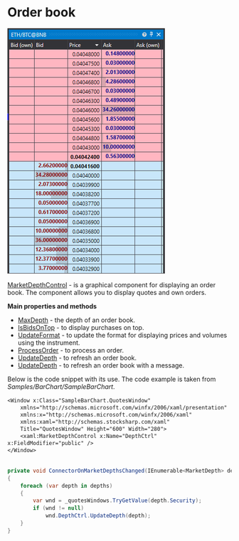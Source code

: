 # Order book

![GUI MarketDepthControl](../images/GUI_MarketDepthControl.png)

[MarketDepthControl](xref:StockSharp.Xaml.MarketDepthControl) \- is a graphical component for displaying an order book. The component allows you to display quotes and own orders. 

**Main properties and methods**

- [MaxDepth](xref:StockSharp.Xaml.MarketDepthControl.MaxDepth) \- the depth of an order book.
- [IsBidsOnTop](xref:StockSharp.Xaml.MarketDepthControl.IsBidsOnTop) \- to display purchases on top.
- [UpdateFormat](xref:StockSharp.Xaml.MarketDepthControl.UpdateFormat(StockSharp.BusinessEntities.Security)) \- to update the format for displaying prices and volumes using the instrument.
- [ProcessOrder](xref:StockSharp.Xaml.MarketDepthControl.ProcessOrder(StockSharp.BusinessEntities.Order,System.Decimal,System.Decimal,StockSharp.Messages.OrderStates)) \- to process an order.
- [UpdateDepth](xref:StockSharp.Xaml.MarketDepthControl.UpdateDepth(StockSharp.BusinessEntities.MarketDepth)) \- to refresh an order book.
- [UpdateDepth](xref:StockSharp.Xaml.MarketDepthControl.UpdateDepth(StockSharp.Messages.QuoteChangeMessage,StockSharp.BusinessEntities.Security)) \- to refresh an order book with a message.

Below is the code snippet with its use. The code example is taken from *Samples\/BarChart\/SampleBarChart*. 

```xaml
<Window x:Class="SampleBarChart.QuotesWindow"
    xmlns="http://schemas.microsoft.com/winfx/2006/xaml/presentation"
    xmlns:x="http://schemas.microsoft.com/winfx/2006/xaml"
    xmlns:xaml="http://schemas.stocksharp.com/xaml"
    Title="QuotesWindow" Height="600" Width="280">
	<xaml:MarketDepthControl x:Name="DepthCtrl" x:FieldModifier="public" />
</Window>
	  				
```
```cs
private void ConnectorOnMarketDepthsChanged(IEnumerable<MarketDepth> depths)
{
	foreach (var depth in depths)
	{
		var wnd = _quotesWindows.TryGetValue(depth.Security);
		if (wnd != null)
			wnd.DepthCtrl.UpdateDepth(depth);
	}
}
	  				
```

